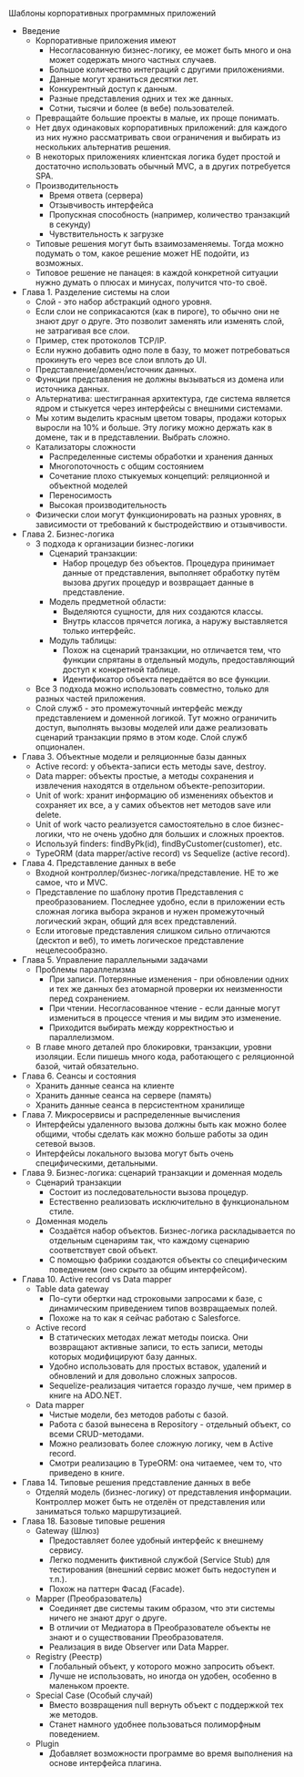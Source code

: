 Шаблоны корпоративных программных приложений

- Введение
  - Корпоративные приложения имеют
    - Несогласованную бизнес-логику, ее может быть много и она может содержать много частных случаев.
    - Большое количество интеграций с другими приложениями.
    - Данные могут храниться десятки лет.
    - Конкурентный доступ к данным.
    - Разные представления одних и тех же данных.
    - Сотни, тысячи и более (в вебе) пользователей.
  - Превращайте большие проекты в малые, их проще понимать.
  - Нет двух одинаковых корпоративных приложений: для каждого из них нужно рассматривать свои ограничения и выбирать из нескольких альтернатив решения.
  - В некоторых приложениях клиентская логика будет простой и достаточно использовать обычный MVC, а в других потребуется SPA.
  - Производительность
    - Время ответа (сервера)
    - Отзывчивость интерфейса
    - Пропускная способность (например, количество транзакций в секунду)
    - Чувствительность к загрузке
  - Типовые решения могут быть взаимозаменяемы. Тогда можно подумать о том, какое решение может НЕ подойти, из возможных.
  - Типовое решение не панацея: в каждой конкретной ситуации нужно думать о плюсах и минусах, получится что-то своё.
- Глава 1. Разделение системы на слои
  - Слой - это набор абстракций одного уровня.
  - Если слои не соприкасаются (как в пироге), то обычно они не знают друг о друге. Это позволит заменять или изменять слой, не затрагивая все слои.
  - Пример, стек протоколов TCP/IP.
  - Если нужно добавить одно поле в базу, то может потребоваться прокинуть его через все слои вплоть до UI.
  - Представление/домен/источник данных.
  - Функции представления не должны вызываться из домена или источника данных.
  - Альтернатива: шестигранная архитектура, где система является ядром и стыкуется через интерфейсы с внешними системами.
  - Мы хотим выделить красным цветом товары, продажи которых выросли на 10% и больше. Эту логику можно держать как в домене, так и в представлении. Выбрать сложно.
  - Катализаторы сложности
    - Распределенные системы обработки и хранения данных
    - Многопоточность с общим состоянием
    - Сочетание плохо стыкуемых концепций: реляционной и объектной моделей
    - Переносимость
    - Высокая производительность
  - Физически слои могут функционировать на разных уровнях, в зависимости от требований к быстродействию и отзывчивости.
- Глава 2. Бизнес-логика
  - 3 подхода к организации бизнес-логики
    - Сценарий транзакции:
      - Набор процедур без объектов. Процедура принимает данные от представления, выполняет обработку путём вызова других процедур и возвращает данные в представление.
    - Модель предметной области:
      - Выделяются сущности, для них создаются классы.
      - Внутрь классов прячется логика, а наружу выставляется только интерфейс.
    - Модуль таблицы:
      - Похож на сценарий транзакции, но отличается тем, что функции спрятаны в отдельный модуль, предоставляющий доступ к конкретной таблице.
      - Идентификатор объекта передаётся во все функции.
  - Все 3 подхода можно использовать совместно, только для разных частей приложения.
  - Слой служб - это промежуточный интерфейс между представлением и доменной логикой. Тут можно ограничить доступ, выполнять вызовы моделей или даже реализовать сценарий транзакции прямо в этом коде. Слой служб опционален.
- Глава 3. Объектные модели и реляционные базы данных
  - Active record: у объекта-записи есть методы save, destroy.
  - Data mapper: объекты простые, а методы сохранения и извлечения находятся в отдельном объекте-репозитории.
  - Unit of work: хранит информацию об изменениях объектов и сохраняет их все, а у самих объектов нет методов save или delete.
  - Unit of work часто реализуется самостоятельно в слое бизнес-логики, что не очень удобно для больших и сложных проектов.
  - Используй finders: findByPk(id), findByCustomer(customer), etc.
  - TypeORM (data mapper/active record) vs Sequelize (active record).
- Глава 4. Представление данных в вебе
  - Входной контроллер/бизнес-логика/представление. НЕ то же самое, что и MVC.
  - Представление по шаблону против Представления с преобразованием. Последнее удобно, если в приложении есть сложная логика выбора экранов и нужен промежуточный логический экран, общий для всех представлений.
  - Если итоговые представления слишком сильно отличаются (десктоп и веб), то иметь логическое представление нецелесообразно.
- Глава 5. Управление параллельными задачами
  - Проблемы параллелизма
    - При записи. Потерянные изменения - при обновлении одних и тех же данных без атомарной проверки их неизменности перед сохранением.
    - При чтении. Несогласованное чтение - если данные могут измениться в процессе чтения и мы видим это изменение.
    - Приходится выбирать между корректностью и параллелизмом.
  - В главе много деталей про блокировки, транзакции, уровни изоляции. Если пишешь много кода, работающего с реляционной базой, читай обязательно.
- Глава 6. Сеансы и состояния
  - Хранить данные сеанса на клиенте
  - Хранить данные сеанса на сервере (память)
  - Хранить данные сеанса в персистентном хранилище
- Глава 7. Микросервисы и распределенные вычисления
  - Интерфейсы удаленного вызова должны быть как можно более общими, чтобы сделать как можно больше работы за один сетевой вызов.
  - Интерфейсы локального вызова могут быть очень специфическими, детальными.
- Глава 9. Бизнес-логика: сценарий транзакции и доменная модель
  - Сценарий транзакции
    - Состоит из последовательности вызова процедур.
    - Естественно реализовать исключительно в функциональном стиле.
  - Доменная модель
    - Создаётся набор объектов. Бизнес-логика раскладывается по отдельным сценариям так, что каждому сценарию соответствует свой объект.
    - С помощью фабрики создаются объекты со специфическим поведением (оно скрыто за общим интерфейсом).
- Глава 10. Active record vs Data mapper
  - Table data gateway
    - По-сути обертки над строковыми запросами к базе, с динамическим приведением типов возвращаемых полей.
    - Похоже на то как я сейчас работаю с Salesforce.
  - Active record
    - В статических методах лежат методы поиска. Они возвращают активные записи, то есть записи, методы которых модифицируют базу данных.
    - Удобно использовать для простых вставок, удалений и обновлений и для довольно сложных запросов.
    - Sequelize-реализация читается гораздо лучше, чем пример в книге на ADO.NET.
  - Data mapper
    - Чистые модели, без методов работы с базой.
    - Работа с базой вынесена в Repository - отдельный объект, со всеми CRUD-методами.
    - Можно реализовать более сложную логику, чем в Active record.
    - Смотри реализацию в TypeORM: она читаемее, чем то, что приведено в книге.
- Глава 14. Типовые решения представление данных в вебе
  - Отделяй модель (бизнес-логику) от представления информации. Контроллер может быть не отделён от представления или заниматься только маршрутизацией.
- Глава 18. Базовые типовые решения
  - Gateway (Шлюз)
    - Предоставляет более удобный интерфейс к внешнему сервису.
    - Легко подменить фиктивной службой (Service Stub) для тестирования (внешний сервис может быть недоступен и т.п.).
    - Похож на паттерн Фасад (Facade).
  - Mapper (Преобразователь)
    - Соединяет две системы таким образом, что эти системы ничего не знают друг о друге.
    - В отличии от Медиатора в Преобразователе объекты не знают и о существовании Преобразователя.
    - Реализация в виде Observer или Data Mapper.
  - Registry (Реестр)
    - Глобальный объект, у которого можно запросить объект.
    - Лучше не использовать, но иногда он удобен, особенно в маленьком проекте.
  - Special Case (Особый случай)
    - Вместо возвращения null вернуть объект с поддержкой тех же методов.
    - Станет намного удобнее пользоваться полиморфным поведением.
  - Plugin
    - Добавляет возможности программе во время выполнения на основе интерфейса плагина.
